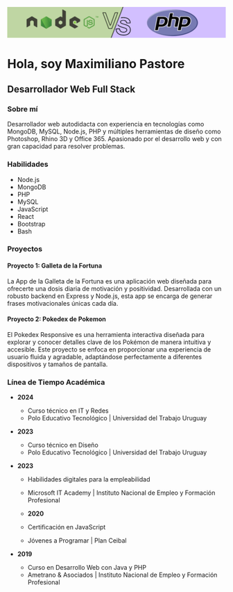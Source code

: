 ![Banner](./banner.jpg)

# Hola, soy Maximiliano Pastore

## Desarrollador Web Full Stack

### Sobre mí
Desarrollador web autodidacta con experiencia en tecnologías como MongoDB, MySQL, Node.js, PHP y múltiples herramientas de diseño como Photoshop, Rhino 3D y Office 365. Apasionado por el desarrollo web y con gran capacidad para resolver problemas.

### Habilidades
- Node.js
- MongoDB
- PHP
- MySQL
- JavaScript
- React
- Bootstrap
- Bash

### Proyectos

#### Proyecto 1: Galleta de la Fortuna
La App de la Galleta de la Fortuna es una aplicación web diseñada para ofrecerte una dosis diaria de motivación y positividad. Desarrollada con un robusto backend en Express y Node.js, esta app se encarga de generar frases motivacionales únicas cada día.

#### Proyecto 2: Pokedex de Pokemon
El Pokedex Responsive es una herramienta interactiva diseñada para explorar y conocer detalles clave de los Pokémon de manera intuitiva y accesible. Este proyecto se enfoca en proporcionar una experiencia de usuario fluida y agradable, adaptándose perfectamente a diferentes dispositivos y tamaños de pantalla.


### Línea de Tiempo Académica
- **2024**
  - Curso técnico en IT y Redes
  - Polo Educativo Tecnológico | Universidad del Trabajo Uruguay

- **2023**
  - Curso técnico en Diseño
  - Polo Educativo Tecnológico | Universidad del Trabajo Uruguay

- **2023**
  - Habilidades digitales para la empleabilidad
  - Microsoft IT Academy | Instituto Nacional de Empleo y Formación Profesional

  - **2020**
  - Certificación en JavaScript
  - Jóvenes a Programar | Plan Ceibal

- **2019**
  - Curso en Desarrollo Web con Java y PHP
  - Ametrano & Asociados | Instituto Nacional de Empleo y Formación Profesional




